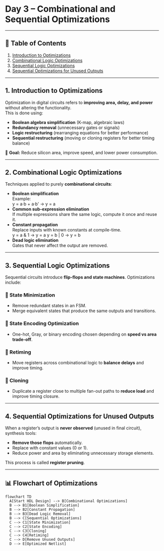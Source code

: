 # Day 3 – Combinational and Sequential Optimizations  

---

## 📑 Table of Contents  
1. [Introduction to Optimizations](#1-introduction-to-optimizations)  
2. [Combinational Logic Optimizations](#2-combinational-logic-optimizations)  
3. [Sequential Logic Optimizations](#3-sequential-logic-optimizations)  
4. [Sequential Optimizations for Unused Outputs](#4-sequential-optimizations-for-unused-outputs)  

---

## 1. Introduction to Optimizations  

Optimization in digital circuits refers to **improving area, delay, and power** without altering the functionality.  
This is done using:  

- **Boolean algebra simplification** (K-map, algebraic laws)  
- **Redundancy removal** (unnecessary gates or signals)  
- **Logic restructuring** (rearranging equations for better performance)  
- **Sequential restructuring** (moving or cloning registers for better timing balance)  

🔑 **Goal:** Reduce silicon area, improve speed, and lower power consumption.  

---

## 2. Combinational Logic Optimizations  

Techniques applied to purely **combinational circuits**:  

- **Boolean simplification**  
  Example:  
y = a·b + a·b' → y = a
- **Common sub-expression elimination**  
If multiple expressions share the same logic, compute it once and reuse it.  
- **Constant propagation**  
Replace inputs with known constants at compile-time.  
y = a & 1 → y = a
y = b | 0 → y = b
- **Dead logic elimination**  
Gates that never affect the output are removed.  

---

## 3. Sequential Logic Optimizations  

Sequential circuits introduce **flip-flops and state machines**. Optimizations include:  

### 🔹 State Minimization  
- Remove redundant states in an FSM.  
- Merge equivalent states that produce the same outputs and transitions.  

### 🔹 State Encoding Optimization  
- One-hot, Gray, or binary encoding chosen depending on **speed vs area trade-off**.  

### 🔹 Retiming  
- Move registers across combinational logic to **balance delays** and improve timing.  

### 🔹 Cloning  
- Duplicate a register close to multiple fan-out paths to **reduce load** and improve timing closure.  

---

## 4. Sequential Optimizations for Unused Outputs  

When a register’s output is **never observed** (unused in final circuit), synthesis tools:  

- **Remove those flops** automatically.  
- Replace with constant values (0 or 1).  
- Reduce power and area by eliminating unnecessary storage elements.  

This process is called **register pruning**.  

---

## 📊 Flowchart of Optimizations  

```mermaid
flowchart TD
  A[Start HDL Design] --> B[Combinational Optimizations]
  B --> B1[Boolean Simplification]
  B --> B2[Constant Propagation]
  B --> B3[Dead Logic Removal]
  B --> C[Sequential Optimizations]
  C --> C1[State Minimization]
  C --> C2[State Encoding]
  C --> C3[Cloning]
  C --> C4[Retiming]
  C --> D[Remove Unused Outputs]
  D --> E[Optimized Netlist]
```
